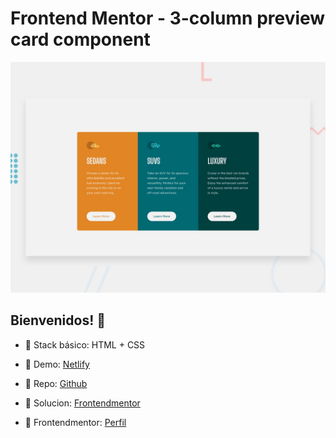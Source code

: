 # Frontend Mentor - 3-column preview card component

![Design preview for the 3-column preview card component coding challenge](./design/desktop-preview.jpg)

## Bienvenidos! 👋

- 🚀 Stack básico: HTML + CSS

- 🚀 Demo: [Netlify](https://hugoorlando-3column-card.netlify.app/)

- 🚀 Repo: [Github](https://github.com/hugoorlando/3-column-preview-card-component)

- 🚀 Solucion: [Frontendmentor](https://www.frontendmentor.io/solutions/3-column-card-f-amclt6n)

- 🚀 Frontendmentor: [Perfil](https://www.frontendmentor.io/profile/hugoorlando)
